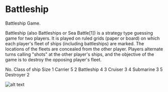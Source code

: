# Battleship
Battleship Game. 


Battleship (also Battleships or Sea Battle[1]) is a strategy type guessing game for two players. It is played on ruled grids (paper or board) on which each player's fleet of ships (including battleships) are marked. The locations of the fleets are concealed from the other player. Players alternate turns calling "shots" at the other player's ships, and the objective of the game is to destroy the opposing player's fleet.

No.	Class of ship	    Size
1	   Carrier	         5
2	   Battleship	       4
3	   Cruiser	         3
4	   Submarine	       3
5	   Destroyer         2


![alt text](https://en.wikipedia.org/wiki/Battleship_(game)#/media/File:Battleship_game_board.svg)


